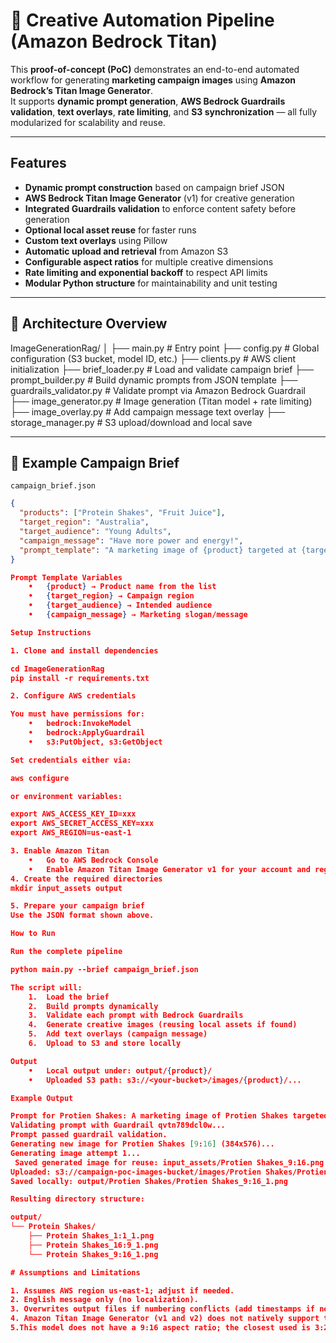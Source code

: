 # 🧠 Creative Automation Pipeline (Amazon Bedrock Titan)

This **proof-of-concept (PoC)** demonstrates an end-to-end automated workflow for generating **marketing campaign images** using **Amazon Bedrock’s Titan Image Generator**.  
It supports **dynamic prompt generation**, **AWS Bedrock Guardrails validation**, **text overlays**, **rate limiting**, and **S3 synchronization** — all fully modularized for scalability and reuse.

---

## Features

- **Dynamic prompt construction** based on campaign brief JSON  
- **AWS Bedrock Titan Image Generator** (v1) for creative generation  
- **Integrated Guardrails validation** to enforce content safety before generation  
- **Optional local asset reuse** for faster runs  
- **Custom text overlays** using Pillow  
- **Automatic upload and retrieval** from Amazon S3  
- **Configurable aspect ratios** for multiple creative dimensions  
- **Rate limiting and exponential backoff** to respect API limits  
- **Modular Python structure** for maintainability and unit testing  

---

## 🧩 Architecture Overview

ImageGenerationRag/
│
├── main.py                           # Entry point
├── config.py                         # Global configuration (S3 bucket, model ID, etc.)
├── clients.py                        # AWS client initialization
├── brief_loader.py                   # Load and validate campaign brief
├── prompt_builder.py                 # Build dynamic prompts from JSON template
├── guardrails_validator.py           # Validate prompt via Amazon Bedrock Guardrail
├── image_generator.py                # Image generation (Titan model + rate limiting)
├── image_overlay.py                  # Add campaign message text overlay
├── storage_manager.py                # S3 upload/download and local save

---

## 🧾 Example Campaign Brief

`campaign_brief.json`
```json
{
  "products": ["Protein Shakes", "Fruit Juice"],
  "target_region": "Australia",
  "target_audience": "Young Adults",
  "campaign_message": "Have more power and energy!",
  "prompt_template": "A marketing image of {product} targeted at {target_audience} in {target_region}, conveying the message: '{campaign_message}'."
}

Prompt Template Variables
	•	{product} → Product name from the list
	•	{target_region} → Campaign region
	•	{target_audience} → Intended audience
	•	{campaign_message} → Marketing slogan/message

Setup Instructions

1. Clone and install dependencies

cd ImageGenerationRag
pip install -r requirements.txt

2. Configure AWS credentials

You must have permissions for:
	•	bedrock:InvokeModel
	•	bedrock:ApplyGuardrail
	•	s3:PutObject, s3:GetObject

Set credentials either via:

aws configure

or environment variables:

export AWS_ACCESS_KEY_ID=xxx
export AWS_SECRET_ACCESS_KEY=xxx
export AWS_REGION=us-east-1

3. Enable Amazon Titan
	•	Go to AWS Bedrock Console
	•	Enable Amazon Titan Image Generator v1 for your account and region
4. Create the required directories
mkdir input_assets output

5. Prepare your campaign brief
Use the JSON format shown above.

How to Run

Run the complete pipeline

python main.py --brief campaign_brief.json

The script will:
	1.	Load the brief
	2.	Build prompts dynamically
	3.	Validate each prompt with Bedrock Guardrails
	4.	Generate creative images (reusing local assets if found)
	5.	Add text overlays (campaign message)
	6.	Upload to S3 and store locally

Output
	•	Local output under: output/{product}/
	•	Uploaded S3 path: s3://<your-bucket>/images/{product}/...

Example Output

Prompt for Protien Shakes: A marketing image of Protien Shakes targeted at Young Adults in Australia, conveying the message: 'Have more power and Energy'.
Validating prompt with Guardrail qvtn789dcl0w...
Prompt passed guardrail validation.
Generating new image for Protien Shakes [9:16] (384x576)...
Generating image attempt 1...
 Saved generated image for reuse: input_assets/Protien Shakes_9:16.png
Uploaded: s3://campaign-poc-images-bucket/images/Protien Shakes/Protien Shakes_9:16_1.png
Saved locally: output/Protien Shakes/Protien Shakes_9:16_1.png

Resulting directory structure:

output/
└── Protein Shakes/
    ├── Protein Shakes_1:1_1.png
    ├── Protein Shakes_16:9_1.png
    └── Protein Shakes_9:16_1.png

# Assumptions and Limitations

1. Assumes AWS region us-east-1; adjust if needed.
2. English message only (no localization).
3. Overwrites output files if numbering conflicts (add timestamps if needed).
4. Amazon Titan Image Generator (v1 and v2) does not natively support text overlay rendering (i.e., placing custom text directly onto the generated image like “Happy Birthday” or “Sale 50% Off”); I have used Pillow (PIL.ImageDraw) to draw text on Titan output.
5.This model does not have a 9:16 aspect ratio; the closest used is 3:2 (384x576).



